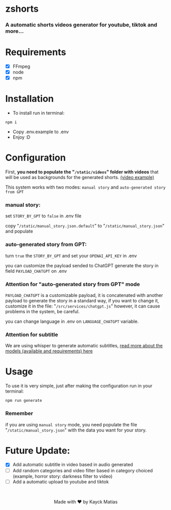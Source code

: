 # zshorts
### A automatic shorts videos generator for youtube, tiktok and more...

# Requirements
- [x] FFmpeg
- [x] node
- [x] npm

# Installation
- To install run in terminal:
```shell
npm i 
```
- Copy .env.example to .env
- Enjoy :D

# Configuration
First, <b>you need to populate the "```/static/videos```" folder with videos</b> that will be used as backgrounds for the generated shorts.
[(video example)](https://www.youtube.com/watch?v=Qu1am4A4Rqs)

This system works with two modes: ```manual story``` and ```auto-generated story from GPT```

<h3>manual story:</h3> 

set ```STORY_BY_GPT``` to ```false``` in .env file

copy "```/static/manual_story.json.default```" to "```/static/manual_story.json```" and populate

<h3>auto-generated story from GPT:</h3> 

turn ```true``` the ```STORY_BY_GPT``` and set your ```OPENAI_API_KEY``` in .env

you can customize the payload sended to ChatGPT generate the story in field ```PAYLOAD_CHATGPT``` on .env

### Attention for "auto-generated story from GPT" mode
```PAYLOAD_CHATGPT``` is a customizable payload, it is concatenated with another payload to generate the story in a standard way, if you want to change it, customize it in the file: "```/src/services/chatgpt.js```" however, it can cause problems in the system, be careful.

you can change language in .env on ```LANGUAGE_CHATGPT``` variable.

### Attention for subtitle
We are using whisper to generate automatic subtitles, [read more about the models (available and requirements) here](https://github.com/openai/whisper#available-models-and-languages)

# Usage
To use it is very simple, just after making the configuration run in your terminal:
```shell
npm run generate
```

### Remember
if you are using ```manual story``` mode, you need populate the file "```/static/manual_story.json```" with the data you want for your story.

# Future Update:
- [x] Add automatic subtitle in video based in audio generated
- [ ] Add random categories and video filter based in category choiced (example, horror story: darkness filter to video)
- [ ] Add a automatic upload to youtube and tiktok

<br />
<p align="center">Made with &hearts; by Kayck Matias</p>
